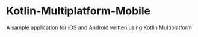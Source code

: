# Kotlin-Multiplatform-Mobile
A sample application for iOS and Android written using Kotlin Multiplatform
